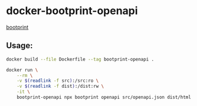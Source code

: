 # docker-bootprint-openapi

[bootprint](https://github.com/bootprint/bootprint)

## Usage:
```bash
docker build --file Dockerfile --tag bootprint-openapi .

docker run \
    --rm \
    -v $(readlink -f src):/src:ro \
    -v $(readlink -f dist):/dist:rw \
    -it \
    bootprint-openapi npx bootprint openapi src/openapi.json dist/html
```
